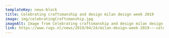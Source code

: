 ```yaml
---
templateKey: news-block
title: Celebrating craftsmanship and design milan design week 2019
image: img/celebratingCraftsmanship.jpg
imageAlt: Image from Celebrating craftsmanship and design milan design week 2019
link: https://www.rugs.nl/news/2019/04/24/milan-design-week-2019-–-celebrating-craftsmanship-and-design.html
---
```


